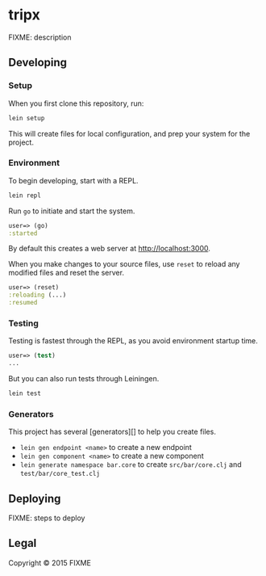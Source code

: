 # tripx

FIXME: description

## Developing

### Setup

When you first clone this repository, run:

```sh
lein setup
```

This will create files for local configuration, and prep your system
for the project.

### Environment

To begin developing, start with a REPL.

```sh
lein repl
```

Run `go` to initiate and start the system.

```clojure
user=> (go)
:started
```

By default this creates a web server at <http://localhost:3000>.

When you make changes to your source files, use `reset` to reload any
modified files and reset the server.

```clojure
user=> (reset)
:reloading (...)
:resumed
```

### Testing

Testing is fastest through the REPL, as you avoid environment startup
time.

```clojure
user=> (test)
...
```

But you can also run tests through Leiningen.

```sh
lein test
```

### Generators

This project has several [generators][] to help you create files.

* `lein gen endpoint <name>` to create a new endpoint
* `lein gen component <name>` to create a new component
* `lein generate namespace bar.core` to create `src/bar/core.clj` and `test/bar/core_test.clj`


## Deploying

FIXME: steps to deploy

## Legal

Copyright © 2015 FIXME
